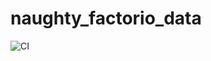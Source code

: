 # naughty_factorio_data

![CI](https://github.com/factubsio/naughty_factorio_data/workflows/CI/badge.svg)
